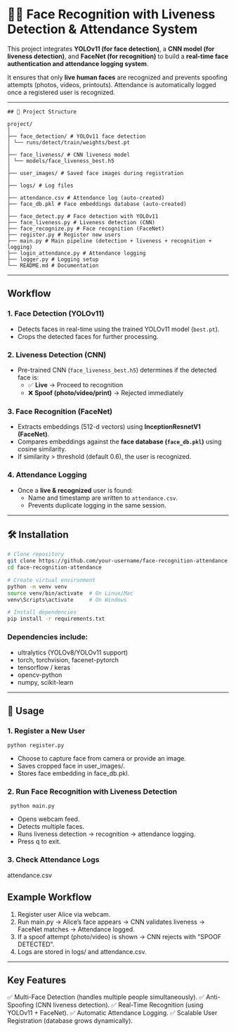 # 🧑‍💻 Face Recognition with Liveness Detection & Attendance System

This project integrates **YOLOv11 (for face detection)**, a **CNN model (for liveness detection)**, and **FaceNet (for recognition)** to build a **real-time face authentication and attendance logging system**.  

It ensures that only **live human faces** are recognized and prevents spoofing attempts (photos, videos, printouts). Attendance is automatically logged once a registered user is recognized.

---
```
## 📂 Project Structure

project/
│
├── face_detection/ # YOLOv11 face detection
│ └── runs/detect/train/weights/best.pt
│
├── face_liveness/ # CNN liveness model
│ └── models/face_liveness_best.h5
│
├── user_images/ # Saved face images during registration
│
├── logs/ # Log files
│
├── attendance.csv # Attendance log (auto-created)
├── face_db.pkl # Face embeddings database (auto-created)
│
├── face_detect.py # Face detection with YOLOv11
├── face_liveness.py # Liveness detection (CNN)
├── face_recognize.py # Face recognition (FaceNet)
├── register.py # Register new users
├── main.py # Main pipeline (detection + liveness + recognition + logging)
├── login_attendance.py # Attendance logging
├── logger.py # Logging setup
└── README.md # Documentation
```

---

## Workflow

### 1. **Face Detection (YOLOv11)**
- Detects faces in real-time using the trained YOLOv11 model (`best.pt`).
- Crops the detected faces for further processing.

### 2. **Liveness Detection (CNN)**
- Pre-trained CNN (`face_liveness_best.h5`) determines if the detected face is:
  - ✅ **Live** → Proceed to recognition  
  - ❌ **Spoof (photo/video/print)** → Rejected immediately  

### 3. **Face Recognition (FaceNet)**
- Extracts embeddings (512-d vectors) using **InceptionResnetV1 (FaceNet)**.
- Compares embeddings against the **face database (`face_db.pkl`)** using cosine similarity.
- If similarity > threshold (default 0.6), the user is recognized.

### 4. **Attendance Logging**
- Once a **live & recognized** user is found:
  - Name and timestamp are written to `attendance.csv`.
  - Prevents duplicate logging in the same session.

---

## 🛠️ Installation

```bash
# Clone repository
git clone https://github.com/your-username/face-recognition-attendance.git
cd face-recognition-attendance

# Create virtual environment
python -m venv venv
source venv/bin/activate  # On Linux/Mac
venv\Scripts\activate     # On Windows

# Install dependencies
pip install -r requirements.txt
```

### Dependencies include:

- ultralytics (YOLOv8/YOLOv11 support)
- torch, torchvision, facenet-pytorch
- tensorflow / keras
- opencv-python
- numpy, scikit-learn

--- 
## 🚀 Usage
### 1. Register a New User

```python register.py```

- Choose to capture face from camera or provide an image.
- Saves cropped face in user_images/.
- Stores face embedding in face_db.pkl.

### 2. Run Face Recognition with Liveness Detection
``` python main.py```

- Opens webcam feed.
- Detects multiple faces.
- Runs liveness detection → recognition → attendance logging.
- Press q to exit.

### 3. Check Attendance Logs

attendance.csv

## Example Workflow

1. Register user Alice via webcam.
2. Run main.py → Alice’s face appears → CNN validates liveness → FaceNet matches → Attendance logged.
3. If a spoof attempt (photo/video) is shown → CNN rejects with "SPOOF DETECTED".
4. Logs are stored in logs/ and attendance.csv.

--- 
## Key Features

✅ Multi-Face Detection (handles multiple people simultaneously).
✅ Anti-Spoofing (CNN liveness detection).
✅ Real-Time Recognition (using YOLOv11 + FaceNet).
✅ Automatic Attendance Logging.
✅ Scalable User Registration (database grows dynamically).


